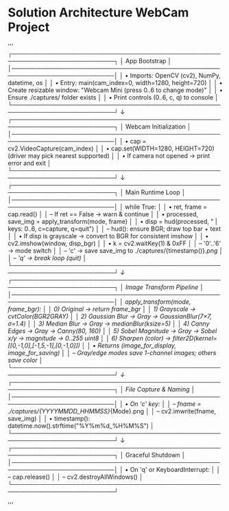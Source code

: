 # Solution Architecture WebCam Project

'''
┌──────────────────────────────────────────────────────────────────────────┐
│                            App Bootstrap                                 │
│──────────────────────────────────────────────────────────────────────────│
│ • Imports: OpenCV (cv2), NumPy, datetime, os                             │
│ • Entry: main(cam_index=0, width=1280, height=720)                       │
│ • Create resizable window: "Webcam Mini (press 0..6 to change mode)"     │
│ • Ensure ./captures/ folder exists                                       │
│ • Print controls (0..6, c, q) to console                                 │
└──────────────────────────────────────────────────────────────────────────┘
                                   ↓
┌──────────────────────────────────────────────────────────────────────────┐
│                         Webcam Initialization                            │
│──────────────────────────────────────────────────────────────────────────│
│ • cap = cv2.VideoCapture(cam_index)                                      │
│ • cap.set(WIDTH=1280, HEIGHT=720) (driver may pick nearest supported)    │
│ • If camera not opened → print error and exit                            │
└──────────────────────────────────────────────────────────────────────────┘
                                   ↓
┌──────────────────────────────────────────────────────────────────────────┐
│                             Main Runtime Loop                            │
│──────────────────────────────────────────────────────────────────────────│
│ while True:                                                              │
│   • ret, frame = cap.read()                                              │
│     – If ret == False → warn & continue                                  │
│   • processed, save_img = apply_transform(mode, frame)                   │
│   • disp = hud(processed, "<mode> | keys: 0..6, c=capture, q=quit")      │
│     – hud(): ensure BGR; draw top bar + text                             │
│   • If disp is grayscale → convert to BGR for consistent imshow          │
│   • cv2.imshow(window, disp_bgr)                                         │
│   • k = cv2.waitKey(1) & 0xFF                                            │
│     – '0'..'6' → mode switch                                             │
│     – 'c' → save save_img to ./captures/{timestamp()}_<Mode>.png         │
│     – 'q' → break loop (quit)                                            │
└──────────────────────────────────────────────────────────────────────────┘
                                   ↓
┌──────────────────────────────────────────────────────────────────────────┐
│                          Image Transform Pipeline                        │
│──────────────────────────────────────────────────────────────────────────│
│ apply_transform(mode, frame_bgr):                                        │
│   0) Original          → return frame_bgr                                 │
│   1) Grayscale         → cvtColor(BGR2GRAY)                               │
│   2) Gaussian Blur     → Gray → GaussianBlur(7×7, σ=1.4)                  │
│   3) Median Blur       → Gray → medianBlur(ksize=5)                       │
│   4) Canny Edges       → Gray → Canny(80, 160)                            │
│   5) Sobel Magnitude   → Gray → Sobel x/y → magnitude → 0..255 uint8      │
│   6) Sharpen (color)   → filter2D(kernel=[[0,-1,0],[-1,5,-1],[0,-1,0]])   │
│ • Returns (image_for_display, image_for_saving)                           │
│   – Gray/edge modes save 1-channel images; others save color              │
└──────────────────────────────────────────────────────────────────────────┘
                                   ↓
┌──────────────────────────────────────────────────────────────────────────┐
│                           File Capture & Naming                          │
│──────────────────────────────────────────────────────────────────────────│
│ • On 'c' key:                                                            │
│   – fname = ./captures/{YYYYMMDD_HHMMSS}_{Mode}.png                      │
│   – cv2.imwrite(fname, save_img)                                         │
│ • timestamp(): datetime.now().strftime("%Y%m%d_%H%M%S")                  │
└──────────────────────────────────────────────────────────────────────────┘
                                   ↓
┌──────────────────────────────────────────────────────────────────────────┐
│                          Graceful Shutdown                               │
│──────────────────────────────────────────────────────────────────────────│
│ • On 'q' or KeyboardInterrupt:                                           │
│   – cap.release()                                                        │
│   – cv2.destroyAllWindows()                                              │
└──────────────────────────────────────────────────────────────────────────┘

'''
